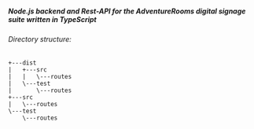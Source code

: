 ##### Node.js backend and Rest-API for the AdventureRooms digital signage suite written in TypeScript

###### Directory structure:

```
+---dist
|   +---src
|   |   \---routes
|   \---test
|       \---routes
+---src
|   \---routes
\---test
    \---routes
```